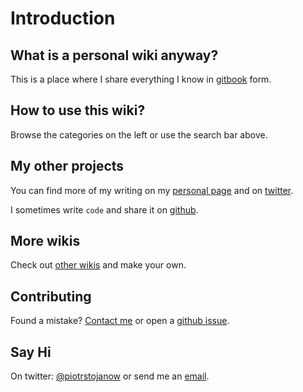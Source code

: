 # Introduction

## What is a personal wiki anyway?

This is a place where I share everything I know in [gitbook](https://wiki.stojanow.com) form.

## How to use this wiki?

Browse the categories on the left or use the search bar above.

## My other projects

You can find more of my writing on my [personal page](https://github.com/psto/episteme/tree/9bc69528c2cbd2c1f822f5b6fd39d3c7490ab393/www.stojanow.com) and on [twitter](https://github.com/psto/episteme/tree/9bc69528c2cbd2c1f822f5b6fd39d3c7490ab393/www.twitter.com/piotrstojanow/README.md).

I sometimes write `code` and share it on [github](https://github.com/psto/episteme/tree/9bc69528c2cbd2c1f822f5b6fd39d3c7490ab393/www.github.com/psto/README.md).

## More wikis

Check out [other wikis](https://github.com/RichardLitt/meta-knowledge#readme) and make your own.

## Contributing

Found a mistake? [Contact me](mailto:piotrstojanow@gmail.com?subject=I%20found%20a%20mistake%20on%20your%20wiki!) or open a [github issue](https://github.com/psto/episteme/issues).

## Say Hi

On twitter: [@piotrstojanow](https://twitter.com/piotrstojanow) or send me an [email](mailto:piotrstojanow@gmail.com?subject=Hello%20from%20the%20wiki!).

